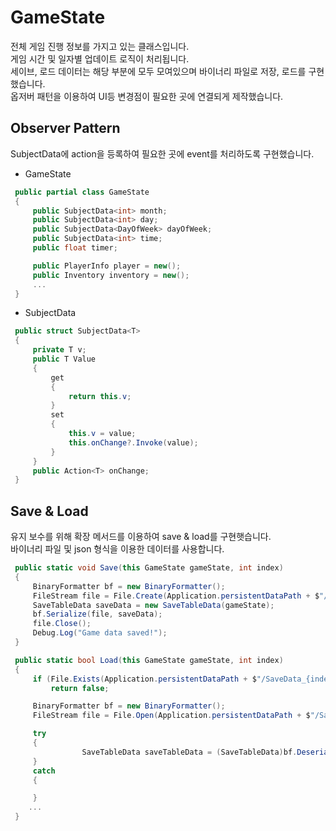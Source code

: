 # GameState
전체 게임 진행 정보를 가지고 있는 클래스입니다.<br/>
게임 시간 및 일자별 업데이트 로직이 처리됩니다.<br/>
세이브, 로드 데이터는 해당 부분에 모두 모여있으며 바이너리 파일로 저장, 로드를 구현했습니다.<br/>
옵저버 패턴을 이용하여 UI등 변경점이 필요한 곳에 연결되게 제작했습니다.<br/>

## Observer Pattern
SubjectData에 action을 등록하여 필요한 곳에 event를 처리하도록 구현했습니다.

- GameState
```cs
 public partial class GameState
 {
     public SubjectData<int> month;
     public SubjectData<int> day;
     public SubjectData<DayOfWeek> dayOfWeek;
     public SubjectData<int> time;
     public float timer;

     public PlayerInfo player = new();
     public Inventory inventory = new();
     ...
 }
```


- SubjectData

```cs
 public struct SubjectData<T>
 {
     private T v;
     public T Value
     {
         get
         {
             return this.v;
         }
         set
         {
             this.v = value;
             this.onChange?.Invoke(value);
         }
     }
     public Action<T> onChange;
 }

```


## Save & Load
유지 보수를 위해 확장 메서드를 이용하여 save & load를 구현햇습니다.</br>
바이너리 파일 및 json 형식을 이용한 데이터를 사용합니다.</br>

```cs
 public static void Save(this GameState gameState, int index)
 {
     BinaryFormatter bf = new BinaryFormatter();
     FileStream file = File.Create(Application.persistentDataPath + $"/SaveData_{index}.dat");
     SaveTableData saveData = new SaveTableData(gameState);
     bf.Serialize(file, saveData);
     file.Close();
     Debug.Log("Game data saved!");
 }

 public static bool Load(this GameState gameState, int index)
 {
     if (File.Exists(Application.persistentDataPath + $"/SaveData_{index}.dat") == false)
         return false;

     BinaryFormatter bf = new BinaryFormatter();
     FileStream file = File.Open(Application.persistentDataPath + $"/SaveData_{index}.dat", FileMode.Open);

     try
     {
                SaveTableData saveTableData = (SaveTableData)bf.Deserialize(file);
     }
     catch
     {

     }
    ...
 }

```